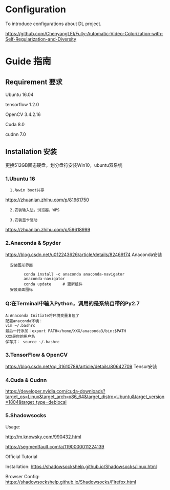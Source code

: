 # Configuration
To introduce configurations about DL project.

https://github.com/ChenyangLEI/Fully-Automatic-Video-Colorization-with-Self-Regularization-and-Diversity
# Guide 指南
## Requirement 要求
Ubuntu 16.04

tensorflow 1.2.0

OpenCV 3.4.2.16

Cuda 8.0 

cudnn 7.0
## Installation 安装
更换512GB固态硬盘，划分盘符安装Win10，ubuntu双系统
### 1.Ubuntu 16

      1.与win boot共存 
https://zhuanlan.zhihu.com/p/81961750
  
      2.安装输入法，浏览器，WPS
  
      3.安装显卡驱动 
      
https://zhuanlan.zhihu.com/p/59618999
  
### 2.Anaconda & Spyder

https://blog.csdn.net/u012243626/article/details/82469174 Anaconda安装

      安装图形界面
      
            conda install -c anaconda anaconda-navigator
            anaconda-navigator
            conda update     # 更新组件
      安装桌面图标
	
### Q:在Terminal中输入Python，调用的是系统自带的Py2.7
	A:Anaconda Initiate将环境变量复位了
	配置anaconda环境：
	vim ~/.bashrc
	最后一行添加：export PATH=/home/XXX/anaconda3/bin:$PATH
	XXX是你的用户名
	保存并： source ~/.bashrc
            
            
          
            
### 3.TensorFlow & OpenCV
https://blog.csdn.net/qq_31610789/article/details/80642709 Tensor安装
### 4.Cuda & Cudnn
https://developer.nvidia.com/cuda-downloads?target_os=Linux&target_arch=x86_64&target_distro=Ubuntu&target_version=1804&target_type=deblocal
### 5.Shadowsocks

Usage:
      
http://m.knowsky.com/990432.html
       
https://segmentfault.com/a/1190000011224139

Official Tutorial

Installation:
https://shadowsockshelp.github.io/Shadowsocks/linux.html

Browser Config:
https://shadowsockshelp.github.io/Shadowsocks/Firefox.html
